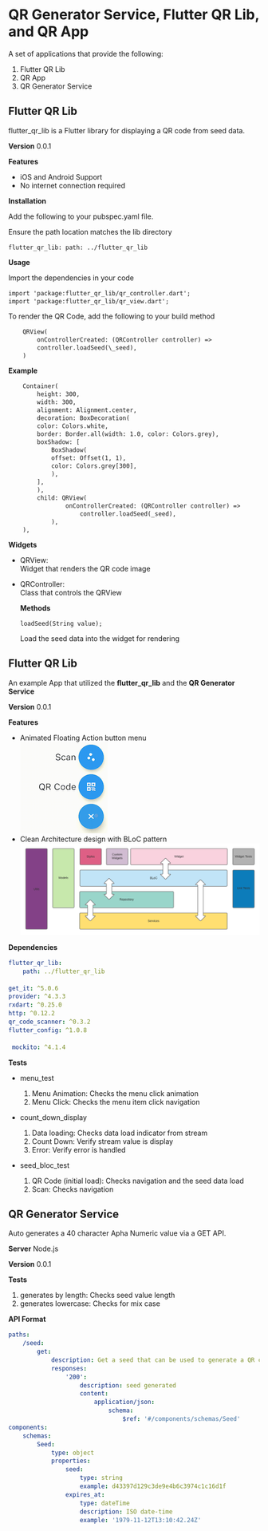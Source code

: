# QR Generator Service, Flutter QR Lib, and QR App

A set of applications that provide the following:

1. Flutter QR Lib
2. QR App
3. QR Generator Service

## Flutter QR Lib

flutter_qr_lib is a Flutter library for displaying a QR code
from seed data.

**Version**
0.0.1

**Features**

-   iOS and Android Support
-   No internet connection required

**Installation**

Add the following to your pubspec.yaml file.

Ensure the path location matches the lib directory

```
flutter_qr_lib: path: ../flutter_qr_lib
```

**Usage**

Import the dependencies in your code

```
import 'package:flutter_qr_lib/qr_controller.dart';
import 'package:flutter_qr_lib/qr_view.dart';
```

To render the QR Code, add the following to your build method

```
    QRView(
        onControllerCreated: (QRController controller) =>
        controller.loadSeed(\_seed),
    )
```

**Example**

```
    Container(
        height: 300,
        width: 300,
        alignment: Alignment.center,
        decoration: BoxDecoration(
        color: Colors.white,
        border: Border.all(width: 1.0, color: Colors.grey),
        boxShadow: [
            BoxShadow(
            offset: Offset(1, 1),
            color: Colors.grey[300],
            ),
        ],
        ),
        child: QRView(
                onControllerCreated: (QRController controller) =>
                    controller.loadSeed(_seed),
            ),
    ),
```

**Widgets**

-   QRView:  
    Widget that renders the QR code image

-   QRController:  
    Class that controls the QRView

    **Methods**

    ```
    loadSeed(String value);
    ```

    Load the seed data into the widget for rendering

## Flutter QR Lib

An example App that utilized the **flutter_qr_lib** and the **QR Generator Service**

**Version**
0.0.1

**Features**

-   Animated Floating Action button menu  
    ![alt text](menu.png)
-   Clean Architecture design with BLoC pattern  
    ![alt text](Architecture.png)

**Dependencies**

```yaml
flutter_qr_lib:
    path: ../flutter_qr_lib

get_it: ^5.0.6
provider: ^4.3.3
rxdart: ^0.25.0
http: ^0.12.2
qr_code_scanner: ^0.3.2
flutter_config: ^1.0.8

 mockito: ^4.1.4

```

**Tests**

-   menu_test

    1. Menu Animation: Checks the menu click animation
    2. Menu Click: Checks the menu item click navigation

-   count_down_display

    1. Data loading: Checks data load indicator from stream
    2. Count Down: Verify stream value is display
    3. Error: Verify error is handled

-   seed_bloc_test
    1. QR Code (initial load): Checks navigation and the seed data load
    2. Scan: Checks navigation

## QR Generator Service

Auto generates a 40 character Apha Numeric value via a GET API.

**Server**
Node.js

**Version**
0.0.1

**Tests**

1. generates by length: Checks seed value length
2. generates lowercase: Checks for mix case

**API Format**

```yaml
paths:
    /seed:
        get:
            description: Get a seed that can be used to generate a QR code
            responses:
                '200':
                    description: seed generated
                    content:
                        application/json:
                            schema:
                                $ref: '#/components/schemas/Seed'
components:
    schemas:
        Seed:
            type: object
            properties:
                seed:
                    type: string
                    example: d43397d129c3de9e4b6c3974c1c16d1f
                expires_at:
                    type: dateTime
                    description: ISO date-time
                    example: '1979-11-12T13:10:42.24Z'
```
